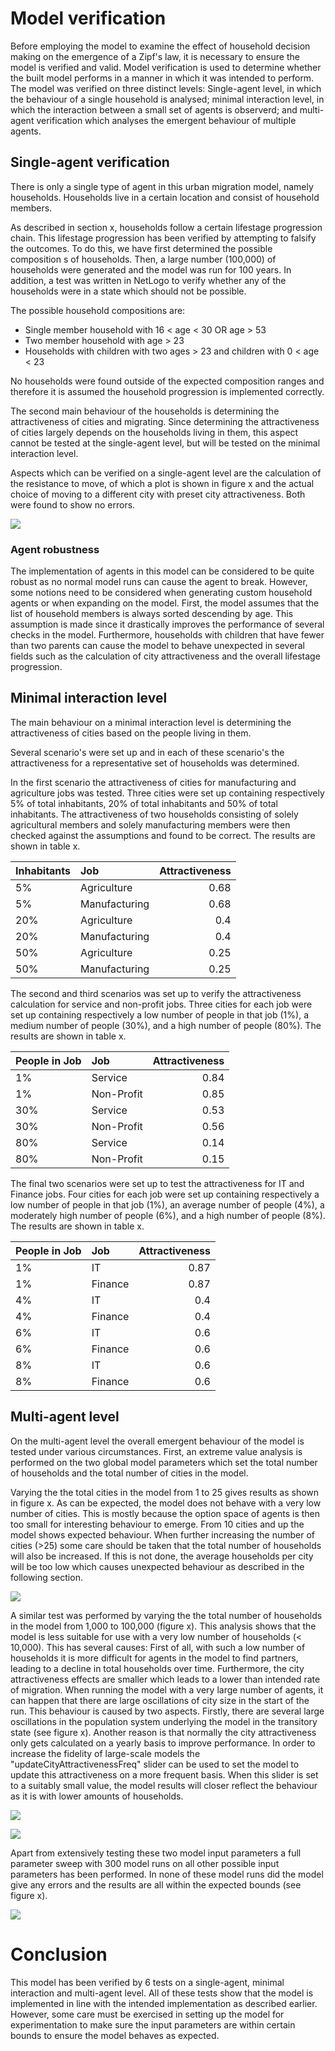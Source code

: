 # Model verification
Before employing the model to examine the effect of household decision making on the emergence of a Zipf's law, it is necessary to ensure the model is verified and valid. Model verification is used to determine whether the built model performs in a manner in which it was intended to perform. The model was verified on three distinct levels: Single-agent level, in which the behaviour of a single household is analysed; minimal interaction level, in which the interaction between a small set of agents is observerd; and multi-agent verification which analyses the emergent behaviour of multiple agents.

## Single-agent verification
There is only a single type of agent in this urban migration model, namely households. Households live in a certain location and consist of household members. 

As described in section x, households follow a certain lifestage progression chain. This lifestage progression has been verified by attempting to falsify the outcomes. To do this, we have first determined the possible composition s of households. Then, a large number (100,000) of households were generated and the model was run for 100 years. In addition, a test was written in NetLogo to verify whether any of the households were in a state which should not be possible. 

The possible household compositions are:

- Single member household with 16 < age < 30 OR age > 53
- Two member household with age > 23
- Households with children with two ages > 23 and children with 0 < age < 23

No households were found outside of the expected composition ranges and therefore it is assumed the household progression is implemented correctly. 



The second main behaviour of the households is determining the attractiveness of cities and migrating. Since determining the attractiveness of cities largely depends on the households living in them, this aspect cannot be tested at the single-agent level, but will be tested on the minimal interaction level. 

Aspects which can be verified on a single-agent level are the calculation of the resistance to move, of which a plot is shown in figure x and the actual choice of moving to a different city with preset city attractiveness. Both were found to show no errors. 

![](images/rtm_verification_graph.png)

### Agent robustness
The implementation of agents in this model can be considered to be quite robust as no normal model runs can cause the agent to break. However, some notions need to be considered when generating custom household agents or when expanding on the model. First, the model assumes that the list of household members is always sorted descending by age. This assumption is made since it drastically improves the performance of several checks in the model. Furthermore, households with children that have fewer than two parents can cause the model to behave unexpected in several fields such as the calculation of city attractiveness and the overall lifestage progression.

## Minimal interaction level
The main behaviour on a minimal interaction level is determining the attractiveness of cities based on the people living in them. 

Several scenario's were set up and in each of these scenario's the attractiveness for a representative set of households was determined. 

In the first scenario the attractiveness of cities for manufacturing and agriculture jobs was tested. Three cities were set up containing respectively 5% of total inhabitants, 20% of total inhabitants and 50% of total inhabitants. The attractiveness of two households consisting of solely agricultural members and solely manufacturing members were then checked against the assumptions and found to be correct. The results are shown in table x.

| Inhabitants   |      Job      |  Attractiveness |
|:--------------|:--------------|------:|
| 5% 			| Agriculture 	| 0.68 |
| 5% 			| Manufacturing | 0.68 |
| 20% 			| Agriculture 	| 0.4 |
| 20% 			| Manufacturing | 0.4 |
| 50% 			| Agriculture   | 0.25 |
| 50% 			| Manufacturing | 0.25 |   

The second and third scenarios was set up to verify the attractiveness calculation for service and non-profit jobs. Three cities for each job were set up containing respectively a low number of people in that job (1%), a medium number of people (30%), and a high number of people (80%). The results are shown in table x.


| People in Job   |      Job      |  Attractiveness |
|:--------------|:--------------	|------:|
| 1% 			| Service 			| 0.84 |
| 1% 			| Non-Profit 		| 0.85 |
| 30% 			| Service 			| 0.53 |
| 30% 			| Non-Profit 		| 0.56 |
| 80% 			| Service   		| 0.14 |
| 80% 			| Non-Profit 		| 0.15 |   

The final two scenarios were set up to test the attractiveness for IT and Finance jobs. Four cities for each job were set up containing respectively a low number of people in that job (1%), an average number of people (4%), a moderately high number of people (6%), and a high number of people (8%). The results are shown in table x.

| People in Job   |      Job      |  Attractiveness |
|:--------------|:--------------|------:|
| 1% 			| IT 			| 0.87 |
| 1% 			| Finance 		| 0.87 |
| 4% 			| IT 			| 0.4 |
| 4% 			| Finance 		| 0.4 |
| 6% 			| IT   			| 0.6 |
| 6% 			| Finance 		| 0.6 |   
| 8% 			| IT   			| 0.6 |
| 8% 			| Finance 		| 0.6 |   

## Multi-agent level
On the multi-agent level the overall emergent behaviour of the model is tested under various circumstances. First, an extreme value analysis is performed on the two global model parameters which set the total number of households and the total number of cities in the model. 

Varying the the total cities in the model from 1 to 25 gives results as shown in figure x. As can be expected, the model does not behave with a very low number of cities. This is mostly because the option space of agents is then too small for interesting behaviour to emerge. From 10 cities and up the model shows expected behaviour. When further increasing the number of cities (>25) some care should be taken that the total number of households will also be increased. If this is not done, the average households per city will be too low which causes unexpected behaviour as described in the following section.

![](images/NoOfCitiesTesting.png)


A similar test was performed by varying the the total number of households in the model from 1,000 to 100,000 (figure x). This analysis shows that the model is less suitable for use with a very low number of households (< 10,000). This has several causes: First of all, with such a low number of households it is more difficult for agents in the model to find partners, leading to a decline in total households over time. Furthermore, the city attractiveness effects are smaller which leads to a lower than intended rate of migration. When running the model with a very large number of agents, it can happen that there are large oscillations of city size in the start of the run. This behaviour is caused by two aspects. Firstly, there are several large oscillations in the population system underlying the model in the transitory state (see figure x). Another reason is that normally the city attractiveness only gets calculated on a yearly basis to improve performance. In order to increase the fidelity of large-scale models the "updateCityAttractivenessFreq" slider can be used to set the model to update this attractiveness on a more frequent basis. When this slider is set to a suitably small value, the model results will closer reflect the behaviour as it is with lower amounts of households.


![](images/NoOfHouseholdstesting.png)

![](images/popmodel.png)


Apart from extensively testing these two model input parameters a full parameter sweep with 300 model runs on all  other possible input parameters has been performed. In none of these model runs did the model give any errors and the results are all within the expected bounds (see figure x).

![](images/parameterSweep.png)


# Conclusion
This model has been verified by 6 tests on a single-agent, minimal interaction and multi-agent level. All of these tests show that the model is implemented in line with the intended implementation as described earlier. However, some care must be exercised in setting up the model for experimentation to make sure the input parameters are within certain bounds to ensure the model behaves as expected.